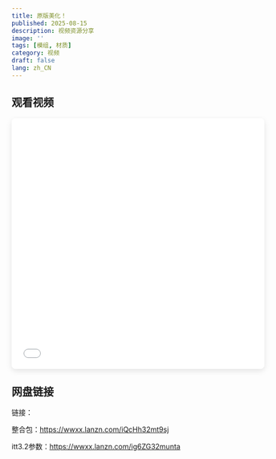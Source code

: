```yaml
---
title: 原版美化！
published: 2025-08-15
description: 视频资源分享
image: ''
tags: [模组, 材质]
category: 视频
draft: false
lang: zh_CN
---
```



## 观看视频

<iframe src="//player.bilibili.com/player.html?bvid=BV1LQbnzgEYM&page=1&high_quality=1&danmaku=0" 
        width="100%" 
        height="500" 
        scrolling="no" 
        border="0" 
        frameborder="no" 
        framespacing="0" 
        allowfullscreen="true"
        style="border-radius: 8px; box-shadow: 0 4px 12px rgba(0,0,0,0.1);">
</iframe>


## 网盘链接


链接：

整合包：https://wwxx.lanzn.com/iQcHh32mt9sj

itt3.2参数：https://wwxx.lanzn.com/ig6ZG32munta
